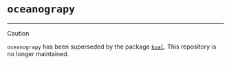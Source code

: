 # `oceanograpy`
___

> [!CAUTION]
> `oceanograpy` has been superseded by the package [`kval`](https://github.com/NPIOcean/kval). This repository is no longer maintained. 

